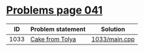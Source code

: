 # [Problems page 041](https://www.e-olymp.com/en/problems?page=41)


| ID   | Problem statement                                           | Solution                       |
|------|-------------------------------------------------------------|--------------------------------|
| 1033 | [Cake from Tolya](https://www.e-olymp.com/en/problems/1033) | [1033/main.cpp](1033/main.cpp) |

